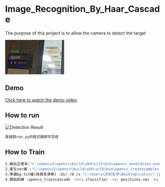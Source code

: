 # Image_Recognition_By_Haar_Cascade
The purpose of this project is to allow the camera to detect the target

![Detection Result](result.png)

## Demo
[Click here to watch the demo video](https://youtu.be/wNfMEHVkqjk)


## How to run
![Detection Result](https://github.com/user-attachments/assets/4ccf4446-ade0-45c3-9250-4e9e603a254f)
```bash
直接跑run.py的程式碼即可完成
```

## How to Train
```bash
1.繪出正樣本:"C:\opencv2\opencv\build\x64\vc15\bin\opencv_annotation.exe" --annotations=annotations.txt --images=D:\你的路徑\cat\p
2.產生vec檔 :"C:\opencv2\opencv\build\x64\vc15\bin\opencv_createsamples.exe" -info annotations.txt -vec positives.vec -num 100 -w 24 -h 24
3.準備bg.txt檔(負樣本清單) :dir /b /s "C:\Users\你的名字\Desktop\cat\n\*.jpg" > bg.txt
4.開始訓練 :opencv_traincascade -data classifier -vec positives.vec -bg negatives.txt -numPos 1000 -numNeg 500 -numStages 10 -w 24 -h 24

```







